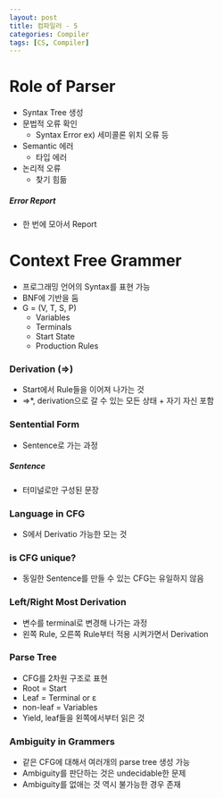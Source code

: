 ```yaml
---
layout: post
title: 컴파일러 - 5
categories: Compiler
tags: [CS, Compiler]
---
```


# Role of Parser

- Syntax Tree 생성
- 문법적 오류 확인
  - Syntax Error ex) 세미콜론 위치 오류 등
- Semantic 에러
  - 타입 에러
- 논리적 오류
  - 찾기 힘듦

##### Error Report

- 한 번에 모아서 Report

# Context Free Grammer

- 프로그래밍 언어의 Syntax를 표현 가능
- BNF에 기반을 둠
- G = (V, T, S, P)
  - Variables
  - Terminals
  - Start State
  - Production Rules

### Derivation (⇒)

- Start에서 Rule들을 이어져 나가는 것
- ⇒\*, derivation으로 갈 수 있는 모든 상태 + 자기 자신 포함

### Sentential Form

- Sentence로 가는 과정

##### Sentence

- 터미널로만 구성된 문장

### Language in CFG

- S에서 Derivatio 가능한 모는 것

### is CFG unique?

- 동일한 Sentence를 만들 수 있는 CFG는 유일하지 않음

### Left/Right Most Derivation

- 변수를 terminal로 변경해 나가는 과정
- 왼쪽 Rule, 오른쪽 Rule부터 적용 시켜가면서 Derivation

### Parse Tree

- CFG를 2차원 구조로 표현
- Root = Start
- Leaf = Terminal or ε
- non-leaf = Variables
- Yield, leaf들을 왼쪽에서부터 읽은 것

### Ambiguity in Grammers

- 같은 CFG에 대해서 여러개의 parse tree 생성 가능
- Ambiguity를 판단하는 것은 undecidable한 문제
- Ambiguity를 없애는 것 역시 불가능한 경우 존재
